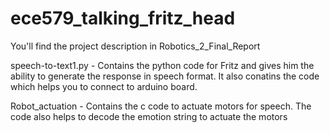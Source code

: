 # ece579_talking_fritz_head

You'll find the project description in Robotics_2_Final_Report

speech-to-text1.py - Contains the python code for Fritz and gives him the ability to generate the response in speech format. 
                     It also conatins the code which helps you to connect to arduino board.

Robot_actuation - Contains the c code to actuate motors for speech.
                  The code also helps to decode the emotion string to actuate the motors

